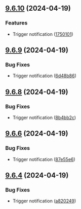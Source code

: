 ## [9.6.10](https://github.com/leandromoreirati/pipeline-test/compare/v9.6.9...v9.6.10) (2024-04-19)


### Features

* Trigger notification ([1750101](https://github.com/leandromoreirati/pipeline-test/commit/1750101f6439108af8e409917a4af9db3b3bb0b7))



## [9.6.9](https://github.com/leandromoreirati/pipeline-test/compare/v9.6.8...v9.6.9) (2024-04-19)


### Bug Fixes

* Trigger notification ([6d48b86](https://github.com/leandromoreirati/pipeline-test/commit/6d48b867a5527585d278fef6281c8936d9a8eb8f))



## [9.6.8](https://github.com/leandromoreirati/pipeline-test/compare/v9.6.6...v9.6.8) (2024-04-19)


### Bug Fixes

* Trigger notification ([8b4bb2c](https://github.com/leandromoreirati/pipeline-test/commit/8b4bb2c54ff395abc3e0ac885a1a0e58f238ba44))



## [9.6.6](https://github.com/leandromoreirati/pipeline-test/compare/v9.6.4...v9.6.6) (2024-04-19)


### Bug Fixes

* Trigger notification ([87e55e6](https://github.com/leandromoreirati/pipeline-test/commit/87e55e66b0270d51861af6e5046fe24a5eb08029))



## [9.6.4](https://github.com/leandromoreirati/pipeline-test/compare/v9.6.2...v9.6.4) (2024-04-19)


### Bug Fixes

* Trigger notification ([a820249](https://github.com/leandromoreirati/pipeline-test/commit/a820249b5f2e6448aff5fd6bef7727d0ea4045ac))



